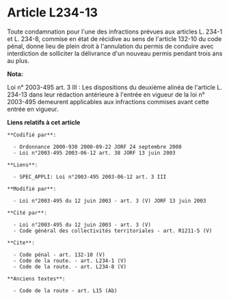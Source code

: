 # Article L234-13

Toute condamnation pour l'une des infractions prévues aux articles L. 234-1 et L. 234-8, commise en état de récidive au sens
de l'article 132-10 du code pénal, donne lieu de plein droit à l'annulation du permis de conduire avec interdiction de
solliciter la délivrance d'un nouveau permis pendant trois ans au plus.

**Nota:**

Loi n° 2003-495 art. 3 III : Les dispositions du deuxième alinéa de l'article L. 234-13 dans leur rédaction antérieure à
l'entrée en vigueur de la loi n° 2003-495 demeurent applicables aux infractions commises avant cette entrée en vigueur.

**Liens relatifs à cet article**

	**Codifié par**:

	  - Ordonnance 2000-930 2000-09-22 JORF 24 septembre 2000
	  - Loi n°2003-495 2003-06-12 art. 38 JORF 13 juin 2003

	**Liens**:

	  - SPEC_APPLI: Loi n°2003-495 2003-06-12 art. 3 III

	**Modifié par**:

	  - Loi n°2003-495 du 12 juin 2003 - art. 3 (V) JORF 13 juin 2003

	**Cité par**:

	  - Loi n°2003-495 du 12 juin 2003 - art. 3 (V)
	  - Code général des collectivités territoriales - art. R1211-5 (V)

	**Cite**:

	  - Code pénal - art. 132-10 (V)
	  - Code de la route. - art. L234-1 (V)
	  - Code de la route. - art. L234-8 (V)

	**Anciens textes**:

	  - Code de la route - art. L15 (Ab)
